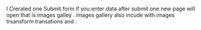  I Crerated one Submit form if you enter data after submit one new page will open that is images galley .
 images gallery also incude with images trsansform transations and .
